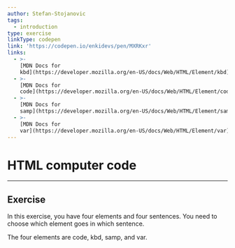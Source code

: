 ```yaml
---
author: Stefan-Stojanovic
tags:
  - introduction
type: exercise
linkType: codepen
link: 'https://codepen.io/enkidevs/pen/MXRKxr'
links:
  - >-
    [MDN Docs for
    kbd](https://developer.mozilla.org/en-US/docs/Web/HTML/Element/kbd){website}
  - >-
    [MDN Docs for
    code](https://developer.mozilla.org/en-US/docs/Web/HTML/Element/code){documentation}
  - >-
    [MDN Docs for
    samp](https://developer.mozilla.org/en-US/docs/Web/HTML/Element/samp){website}
  - >-
    [MDN Docs for
    var](https://developer.mozilla.org/en-US/docs/Web/HTML/Element/var){website}
---
```


# HTML computer code


---

## Exercise

In this exercise, you have four elements and four sentences. You need to choose which element goes in which sentence.

The four elements are code, kbd, samp, and var.
